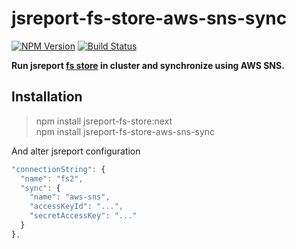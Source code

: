 # jsreport-fs-store-aws-sns-sync
[![NPM Version](http://img.shields.io/npm/v/jsreport-fs-store-aws-sns-sync.svg?style=flat-square)](https://npmjs.com/package/jsreport-fs-store-aws-sns-sync)
[![Build Status](https://travis-ci.org/jsreport/jsreport-fs-store-aws-sns-sync.png?branch=master)](https://travis-ci.org/jsreport/jsreport-fs-store-aws-sns-sync)

**Run jsreport [fs store](https://github.com/jsreport/jsreport-fs-store) in cluster and synchronize using AWS SNS.**


## Installation

> npm install jsreport-fs-store:next    
> npm install jsreport-fs-store-aws-sns-sync

And alter jsreport configuration 
```js
"connectionString": { 
  "name": "fs2",
  "sync": {
    "name": "aws-sns",
    "accessKeyId": "...",
    "secretAccessKey": "..."
  }
},	
```